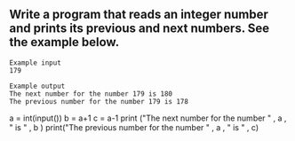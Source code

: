 ## Write a program that reads an integer number and prints its previous and next numbers. See the example below.

```
Example input
179

Example output
The next number for the number 179 is 180
The previous number for the number 179 is 178
```

a = int(input())
b = a+1
c = a-1
print ("The next number for the number " , a , " is " , b )
print("The previous number for the number " , a , " is " , c)
